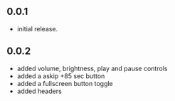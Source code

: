 ## 0.0.1

- initial release.

## 0.0.2

- added volume, brightness, play and pause controls
- added a askip +85 sec button
- added a fullscreen button toggle
- added headers
